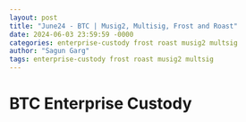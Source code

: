 ```yaml
---
layout: post
title: "June24 - BTC | Musig2, Multisig, Frost and Roast"
date: 2024-06-03 23:59:59 -0000
categories: enterprise-custody frost roast musig2 multsig
author: "Sagun Garg"
tags: enterprise-custody frost roast musig2 multsig
---
```


# BTC Enterprise Custody

